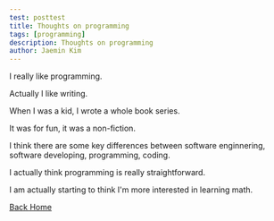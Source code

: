 ```yaml
---
test: posttest
title: Thoughts on programming
tags: [programming]
description: Thoughts on programming
author: Jaemin Kim
---
```


I really like programming.

Actually I like writing.

When I was a kid, I wrote a whole book series. 

It was for fun, it was a non-fiction.

I think there are some key differences between software enginnering, software developing, programming, coding.

I actually think programming is really straightforward.

I am actually starting to think I'm more interested in learning math.

[Back Home](https://jaemnkm.github.io/jekyll-now/)